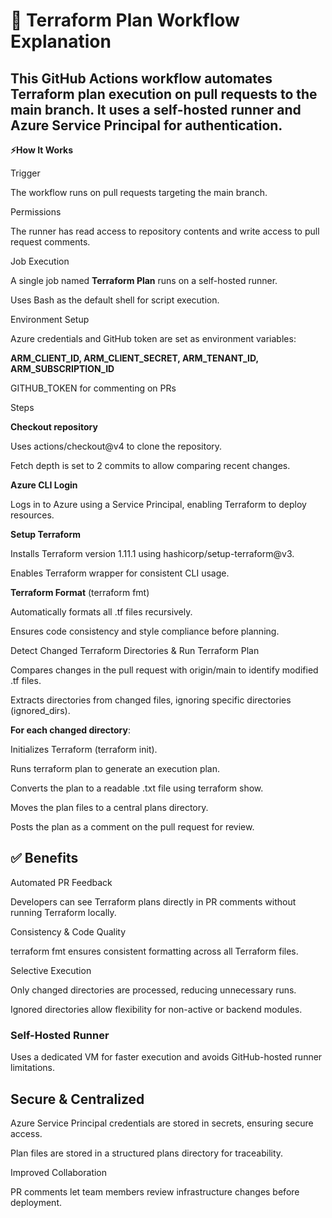 # 📝 Terraform Plan Workflow Explanation


##  This GitHub Actions workflow automates Terraform plan execution on pull requests to the main branch. It uses a self-hosted runner and Azure Service Principal for authentication.

****⚡How It Works****

Trigger

The workflow runs on pull requests targeting the main branch.

Permissions

The runner has read access to repository contents and write access to pull request comments.

Job Execution

A single job named **Terraform Plan** runs on a self-hosted runner.

Uses Bash as the default shell for script execution.

Environment Setup

Azure credentials and GitHub token are set as environment variables:

**ARM_CLIENT_ID, ARM_CLIENT_SECRET, ARM_TENANT_ID, ARM_SUBSCRIPTION_ID** 

GITHUB_TOKEN for commenting on PRs

Steps

**Checkout repository**

Uses actions/checkout@v4 to clone the repository.

Fetch depth is set to 2 commits to allow comparing recent changes.

**Azure CLI Login**

Logs in to Azure using a Service Principal, enabling Terraform to deploy resources.

**Setup Terraform**

Installs Terraform version 1.11.1 using hashicorp/setup-terraform@v3.

Enables Terraform wrapper for consistent CLI usage.

**Terraform Format** (terraform fmt)

Automatically formats all .tf files recursively.

Ensures code consistency and style compliance before planning.

Detect Changed Terraform Directories & Run Terraform Plan

Compares changes in the pull request with origin/main to identify modified .tf files.

Extracts directories from changed files, ignoring specific directories (ignored_dirs).

**For each changed directory**:

Initializes Terraform (terraform init).

Runs terraform plan to generate an execution plan.

Converts the plan to a readable .txt file using terraform show.

Moves the plan files to a central plans directory.

Posts the plan as a comment on the pull request for review.

## **✅ Benefits**

Automated PR Feedback

Developers can see Terraform plans directly in PR comments without running Terraform locally.

Consistency & Code Quality

terraform fmt ensures consistent formatting across all Terraform files.

Selective Execution

Only changed directories are processed, reducing unnecessary runs.

Ignored directories allow flexibility for non-active or backend modules.

### **Self-Hosted Runner**

Uses a dedicated VM for faster execution and avoids GitHub-hosted runner limitations.

## Secure & Centralized

Azure Service Principal credentials are stored in secrets, ensuring secure access.

Plan files are stored in a structured plans directory for traceability.

Improved Collaboration

PR comments let team members review infrastructure changes before deployment.
